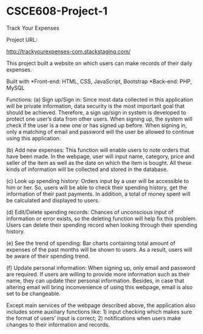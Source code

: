 # CSCE608-Project-1
Track Your Expenses

Project URL:

http://trackyourexpenses-com.stackstaging.com/

This project built a website on which users can make records of their daily expenses. 

Built with
*Front-end: HTML, CSS, JavaScript, Bootstrap
*Back-end: PHP, MySQL

Functions:
(a) Sign up/Sign in: 
Since most data collected in this application will be private information, data security is the most important goal that should be achieved. Therefore, a sign up/sign in system is developed to protect one user’s data from other users. When signing up, the system will check if the user is a new one or has signed up before. When signing in, only a matching of email and password will the user be allowed to continue using this application.

(b) Add new expenses: 
This function will enable users to note orders that have been made. In the webpage, user will input name, category, price and seller of the item as well as the date on which the item is bought. All these kinds of information will be collected and stored in the database.

(c) Look up spending history: 
Orders input by a user will be accessible to him or her. So, users will be able to check their spending history, get the information of their past payments. In addition, a total of money spent will be calculated and displayed to users.

(d) Edit/Delete spending records: 
Chances of unconscious input of information or error exists, so the deleting function will help fix this problem. Users can delete their spending record when looking through their spending history.

(e) See the trend of spending: 
Bar charts containing total amount of expenses of the past months will be shown to users. As a result, users will be aware of their spending trend. 

(f) Update personal information: 
When signing up, only email and password are required. If users are willing to provide more information such as their name, they can update their personal information. Besides, in case that altering email will bring inconvenience of using this webpage, email is also set to be changeable.

Except main services of the webpage described above, the application also includes some auxiliary functions like: 1) input checking which makes sure the format of users’ input is correct; 2) notifications when users make changes to their information and records.
